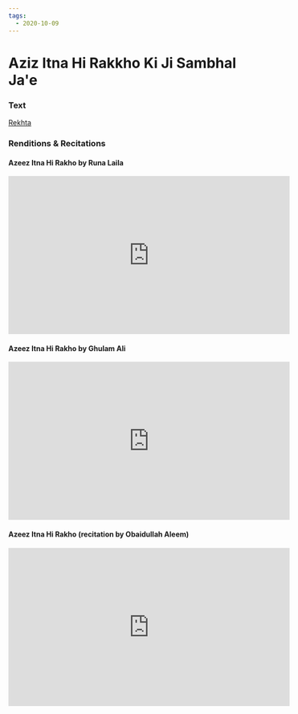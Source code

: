 ```yaml
---
tags:
  - 2020-10-09
---
```

# Aziz Itna Hi Rakkho Ki Ji Sambhal Ja'e

### Text
[Rekhta](https://www.rekhta.org/ghazals/aziiz-itnaa-hii-rakkho-ki-jii-sambhal-jaae-obaidullah-aleem-ghazals?)

### Renditions & Recitations

#### Azeez Itna Hi Rakho by Runa Laila

<iframe width="560" height="315" src="https://www.youtube.com/embed/S0umutmEOwo" title="YouTube video player" frameborder="0" allow="accelerometer; autoplay; clipboard-write; encrypted-media; gyroscope; picture-in-picture" allowfullscreen></iframe>

#### Azeez Itna Hi Rakho by Ghulam Ali

<iframe width="560" height="315" src="https://www.youtube.com/embed/u8tsWji86TY" title="YouTube video player" frameborder="0" allow="accelerometer; autoplay; clipboard-write; encrypted-media; gyroscope; picture-in-picture" allowfullscreen></iframe>

#### Azeez Itna Hi Rakho (recitation by Obaidullah Aleem)

<iframe width="560" height="315" src="https://www.youtube.com/embed/One-z5y3gUc" title="YouTube video player" frameborder="0" allow="accelerometer; autoplay; clipboard-write; encrypted-media; gyroscope; picture-in-picture" allowfullscreen></iframe>

